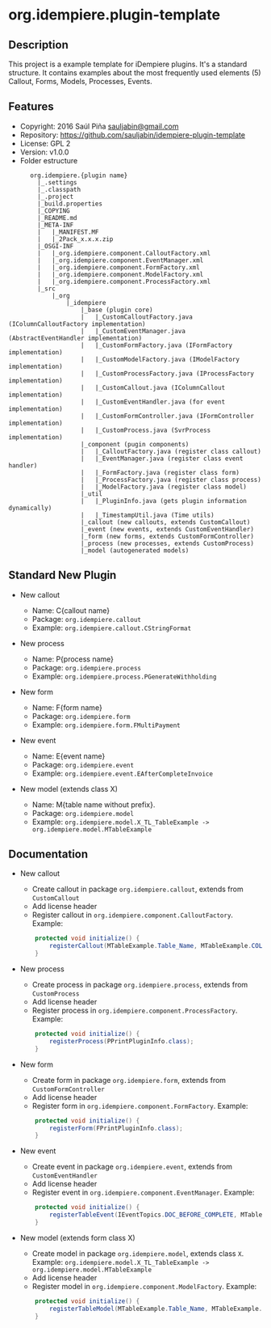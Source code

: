 org.idempiere.plugin-template
=============================

Description
-----------
This project is a example template for iDempiere plugins. It's a standard structure.
It contains examples about the most frequently used elements (5) Callout, Forms, Models, Processes, Events.


Features
--------
- Copyright: 2016 Saúl Piña <sauljabin@gmail.com>
- Repository: https://github.com/sauljabin/idempiere-plugin-template
- License: GPL 2
- Version: v1.0.0
- Folder estructure
```
      org.idempiere.{plugin name}
        |_.settings
        |_.classpath
        |_.project
        |_build.properties
        |_COPYING
        |_README.md
        |_META-INF
        |   |_MANIFEST.MF
        |   |_2Pack_x.x.x.zip
        |_OSGI-INF
        |   |_org.idempiere.component.CalloutFactory.xml
        |   |_org.idempiere.component.EventManager.xml
        |   |_org.idempiere.component.FormFactory.xml
        |   |_org.idempiere.component.ModelFactory.xml
        |   |_org.idempiere.component.ProcessFactory.xml
        |_src
            |_org
                |_idempiere
                    |_base (plugin core)                    
                    |   |_CustomCalloutFactory.java (IColumnCalloutFactory implementation)
                    |   |_CustomEventManager.java (AbstractEventHandler implementation)
                    |   |_CustomFormFactory.java (IFormFactory implementation)
                    |   |_CustomModelFactory.java (IModelFactory implementation)
                    |   |_CustomProcessFactory.java (IProcessFactory implementation)
                    |   |_CustomCallout.java (IColumnCallout implementation)
                    |   |_CustomEventHandler.java (for event implementation)
                    |   |_CustomFormController.java (IFormController implementation)
                    |   |_CustomProcess.java (SvrProcess implementation)
                    |_component (pugin components)
                    |   |_CalloutFactory.java (register class callout)
                    |   |_EventManager.java (register class event handler)
                    |   |_FormFactory.java (register class form)
                    |   |_ProcessFactory.java (register class process)
                    |   |_ModelFactory.java (register class model)
                    |_util
                    |   |_PluginInfo.java (gets plugin information dynamically)
                    |   |_TimestampUtil.java (Time utils)
                    |_callout (new callouts, extends CustomCallout)
                    |_event (new events, extends CustomEventHandler)
                    |_form (new forms, extends CustomFormController)
                    |_process (new processes, extends CustomProcess)
                    |_model (autogenerated models)
```


Standard New Plugin
-------------------
- New callout
    * Name: C{callout name}
    * Package: `org.idempiere.callout`
    * Example: `org.idempiere.callout.CStringFormat`


- New process
    * Name: P{process name}
    * Package: `org.idempiere.process`
    * Example: `org.idempiere.process.PGenerateWithholding`


- New form
    * Name: F{form name}
    * Package: `org.idempiere.form`
    * Example: `org.idempiere.form.FMultiPayment`


- New event
    * Name: E{event name}
    * Package: `org.idempiere.event`
    * Example: `org.idempiere.event.EAfterCompleteInvoice`


- New model (extends class X)
    * Name: M{table name without prefix}.
    * Package: `org.idempiere.model`
    * Example: `org.idempiere.model.X_TL_TableExample -> org.idempiere.model.MTableExample`


Documentation
-------------
- New callout
    * Create callout in package `org.idempiere.callout`, extends from `CustomCallout`
    * Add license header
    * Register callout in `org.idempiere.component.CalloutFactory`. Example:
    ```java
        protected void initialize() {
            registerCallout(MTableExample.Table_Name, MTableExample.COLUMNNAME_Text, CPrintPluginInfo.class);
        }
    ```


- New process
    * Create process in package `org.idempiere.process`, extends from `CustomProcess`
    * Add license header
    * Register process in `org.idempiere.component.ProcessFactory`. Example:
    ```java
        protected void initialize() {
            registerProcess(PPrintPluginInfo.class);
        }
    ```


- New form
    * Create form in package `org.idempiere.form`, extends from `CustomFormController`
    * Add license header
    * Register form in `org.idempiere.component.FormFactory`. Example:
    ```java
        protected void initialize() {
            registerForm(FPrintPluginInfo.class);
        }
    ```


- New event
    * Create event in package `org.idempiere.event`, extends from `CustomEventHandler`
    * Add license header
    * Register event in `org.idempiere.component.EventManager`. Example:
    ```java
        protected void initialize() {
            registerTableEvent(IEventTopics.DOC_BEFORE_COMPLETE, MTableExample.Table_Name, EPrintPluginInfo.class);
        }
    ```


- New model (extends form class X)
    * Create model in package `org.idempiere.model`, extends class `X`. Example: `org.idempiere.model.X_TL_TableExample -> org.idempiere.model.MTableExample`
    * Add license header
    * Register model in `org.idempiere.component.ModelFactory`. Example:
    ```java
        protected void initialize() {
            registerTableModel(MTableExample.Table_Name, MTableExample.class);
        }
    ```
